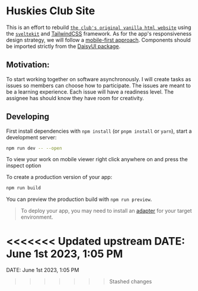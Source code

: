 # Huskies Club Site

This is an effort to rebuild [`the club's original vanilla html website`](https://github.com/HuskiesComputerClub/Huskies-Website) using the [`sveltekit`](https://kit.svelte.dev/docs/introduction) and [TailwindCSS](https://tailwindcss.com) framework. As for the app's responsiveness design strategy, we will follow a [mobile-first approach](https://tailwindcss.com/docs/responsive-design#working-mobile-first). Components should be imported strictly from the [DaisyUI package](https://daisyui.com).

## Motivation:
To start working together on software asynchronously. I will create tasks as issues so members can choose how to participate. The issues are meant to be a learning experience. Each issue will have a readiness level. The assignee has should know they have room for creativity. 


## Developing

First install dependencies with `npm install` (or `pnpm install` or `yarn`), start a development server:

```bash
npm run dev -- --open
```
To view your work on mobile viewer right click anywhere on and press the inspect option

To create a production version of your app:

```bash
npm run build
```

You can preview the production build with `npm run preview`.

> To deploy your app, you may need to install an [adapter](https://kit.svelte.dev/docs/adapters) for your target environment.

<<<<<<< Updated upstream
DATE: June 1st 2023, 1:05 PM
=======
DATE: June 1st 2023, 1:05 PM   
>>>>>>> Stashed changes
